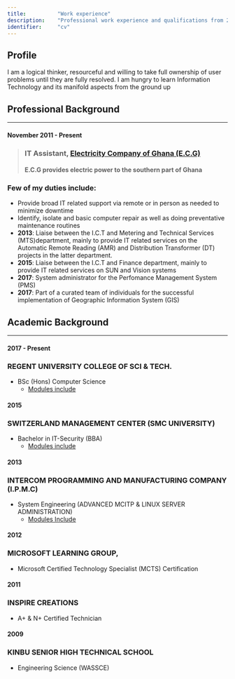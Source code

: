 ```yaml
---
title: 			"Work experience"
description: 	"Professional work experience and qualifications from 2009 to present"
identifier:		"cv"
---
```


## Profile
I am a logical thinker, resourceful and willing to take full 
ownership of user problems until they are fully resolved. I am hungry to learn Information Technology and its manifold aspects from the ground up

## Professional Background
------

#### November 2011 - Present
> ### IT Assistant, [Electricity Company of Ghana (E.C.G)][ECG]
>
> #### E.C.G provides electric power to the southern part of Ghana

### Few of my duties include:

- Provide broad IT related support via remote or in person  as needed to minimize downtime 
- Identify, isolate and basic computer repair as well as doing preventative maintenance routines 
- __2013__: Liaise between the I.C.T and Metering and Technical Services (MTS)department, mainly to provide IT related services on the Automatic Remote Reading (AMR) and Distribution Transformer (DT) projects in the    latter department. 
- __2015__: Liaise between the I.C.T and Finance department, mainly to provide IT related services on SUN and Vision systems
- __2017__: System administrator for the Perfomance Management System (PMS)	
- __2017__: Part of a curated team of individuals for the successful implementation of Geographic Information System (GIS)


## Academic Background

-------


#### 2017 - Present
### REGENT UNIVERSITY COLLEGE OF SCI & TECH.
* BSc (Hons) Computer Science 
    * [Modules include][BSc-CS]

#### 2015
### SWITZERLAND MANAGEMENT CENTER (SMC UNIVERSITY) 
- Bachelor in IT-Security (BBA) 
    * [Modules include](https://www.smcuniversity.com/programs-and-services/higher-education-programs/bachelors/bachelor-in-it-security/ "A thorough understanding of IT-Security in its manifold aspects")

#### 2013
### INTERCOM PROGRAMMING AND MANUFACTURING COMPANY (I.P.M.C)  
- System Engineering (ADVANCED MCITP & LINUX SERVER ADMINISTRATION)
    * [Modules Include][IPMC]

#### 2012
### MICROSOFT LEARNING GROUP,  
* Microsoft Certified Technology Specialist (MCTS) Certification 

#### 2011
### INSPIRE CREATIONS  
- A+ & N+ Certified Technician 

#### 2009 
### KINBU SENIOR HIGH TECHNICAL SCHOOL
- Engineering Science (WASSCE)

[IT-Sec]: https://www.smcuniversity.com/programs-and-services/higher-education-programs/bachelors/bachelor-in-it-security/

[BSc-CS]:http://siet.regent.edu.gh/index.php/bsc-hons-computer-science/89-academics/163-computer-science-course-descriptions

[IPMC]: http://www.ipmctraining.com/courses-streampage/professional-courses/system-engineering/

[ECG]: http://www.ecgonline.info/